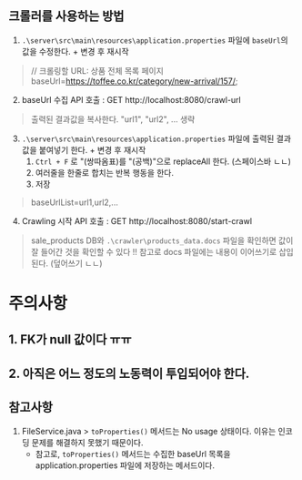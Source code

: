 ## 크롤러를 사용하는 방법

1. `.\server\src\main\resources\application.properties` 파일에 `baseUrl`의 값을 수정한다. + 변경 후 재시작

> // 크롤링할 URL: 상품 전체 목록 페이지
> baseUrl=https://toffee.co.kr/category/new-arrival/157/;

2. baseUrl 수집 API 호출 : GET http://localhost:8080/crawl-url

> 출력된 결과값을 복사한다.
> "url1",
> "url2",
> ... 생략

3. `.\server\src\main\resources\application.properties` 파일에 출력된 결과값을 붙여넣기 한다. + 변경 후 재시작
    1. `Ctrl + F` 로 "(쌍따옴표)를 "(공백)"으로 replaceAll 한다. (스페이스바 ㄴㄴ)
    2. 여러줄을 한줄로 합치는 반복 행동을 한다.
    3. 저장

> baseUrlList=url1,url2,...

4. Crawling 시작 API 호출 : GET http://localhost:8080/start-crawl

> sale_products DB와 `.\crawler\products_data.docs` 파일을 확인하면 값이 잘 들어간 것을 확인할 수 있다 !!
> 참고로 docs 파일에는 내용이 이어쓰기로 삽입된다. (덮어쓰기 ㄴㄴ)

# 주의사항

## 1. FK가 null 값이다 ㅠㅠ

## 2. 아직은 어느 정도의 노동력이 투입되어야 한다.

## 참고사항

1. FileService.java > `toProperties()` 메서드는 No usage 상태이다. 이유는 인코딩 문제를 해결하지 못했기 때문이다.
    - 참고로, `toProperties()` 메서드는 수집한 baseUrl 목록을 application.properties 파일에 저장하는 메서드이다.
